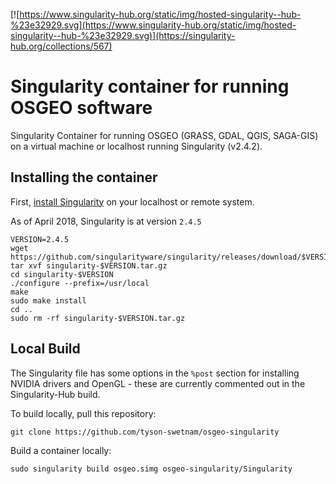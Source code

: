 [![https://www.singularity-hub.org/static/img/hosted-singularity--hub-%23e32929.svg](https://www.singularity-hub.org/static/img/hosted-singularity--hub-%23e32929.svg)](https://singularity-hub.org/collections/567)

# Singularity container for running OSGEO software
Singularity Container for running OSGEO (GRASS, GDAL, QGIS, SAGA-GIS) on a virtual machine or localhost running Singularity (v2.4.2).

## Installing the container

First, [install Singularity](https://singularity.lbl.gov/install-linux) on your localhost or remote system. 

As of April 2018, Singularity is at version `2.4.5`

```
VERSION=2.4.5
wget https://github.com/singularityware/singularity/releases/download/$VERSION/singularity-$VERSION.tar.gz
tar xvf singularity-$VERSION.tar.gz
cd singularity-$VERSION
./configure --prefix=/usr/local
make
sudo make install
cd ..
sudo rm -rf singularity-$VERSION.tar.gz
```

## Local Build

The Singularity file has some options in the `%post` section for installing NVIDIA drivers and OpenGL - these are currently commented out in the Singularity-Hub build.

To build locally, pull this repository:

```
git clone https://github.com/tyson-swetnam/osgeo-singularity
```

Build a container locally:

```
sudo singularity build osgeo.simg osgeo-singularity/Singularity
```
